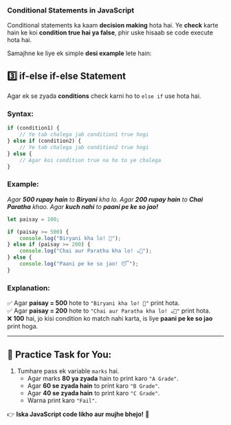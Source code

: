 ### **Conditional Statements in JavaScript**  

Conditional statements ka kaam **decision making** hota hai. Ye **check** karte hain ke koi **condition true hai ya false**, phir uske hisaab se code execute hota hai.  

Samajhne ke liye ek simple **desi example** lete hain:  


## **3️⃣ if-else if-else Statement**  
Agar ek se zyada **conditions** check karni ho to `else if` use hota hai.

### **Syntax:**
```js
if (condition1) {
    // Ye tab chalega jab condition1 true hogi
} else if (condition2) {
    // Ye tab chalega jab condition2 true hogi
} else {
    // Agar koi condition true na ho to ye chalega
}
```

### **Example:**  
_Agar **500 rupay hain** to **Biryani** kha lo. Agar **200 rupay hain** to **Chai Paratha** khao. Agar **kuch nahi** to **paani pe ke so jao!**_  

```js
let paisay = 100;

if (paisay >= 500) {
    console.log("Biryani kha lo! 🍛");
} else if (paisay >= 200) {
    console.log("Chai aur Paratha kha lo! ☕🍞");
} else {
    console.log("Paani pe ke so jao! 😴");
}
```

### **Explanation:**  
✅ Agar **paisay = 500** hote to `"Biryani kha lo! 🍛"` print hota.  
✅ Agar **paisay = 200** hote to `"Chai aur Paratha kha lo! ☕🍞"` print hota.  
❌ **100** hai, jo kisi condition ko match nahi karta, is liye **paani pe ke so jao** print hoga.

---


## **🎯 Practice Task for You:**
1. Tumhare pass ek variable `marks` hai.  
   - Agar marks **80 ya zyada** hain to print karo `"A Grade"`.  
   - Agar **60 se zyada hain** to print karo `"B Grade"`.  
   - Agar **40 se zyada hain** to print karo `"C Grade"`.  
   - Warna print karo `"Fail"`.  

👉 **Iska JavaScript code likho aur mujhe bhejo!** 🚀